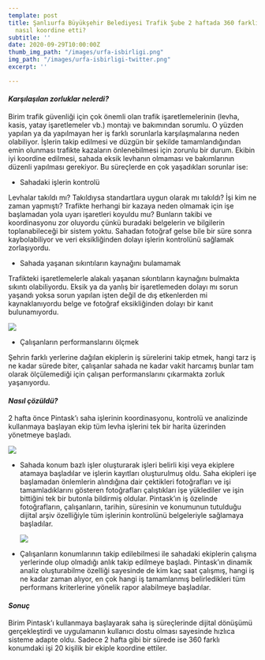 ```yaml
---
template: post
title: Şanlıurfa Büyükşehir Belediyesi Trafik Şube 2 haftada 360 farklı yerdeki işi
  nasıl koordine etti?
subtitle: ''
date: 2020-09-29T10:00:00Z
thumb_img_path: "/images/urfa-isbirligi.png"
img_path: "/images/urfa-isbirligi-twitter.png"
excerpt: ''

---
```

#### **_Karşılaşılan zorluklar nelerdi?_**

Birim trafik güvenliği için çok önemli olan trafik işaretlemelerinin (levha, kasis, yatay işaretlemeler vb.) montajı ve bakımından sorumlu. O yüzden yapılan ya da yapılmayan her iş farklı sorunlarla karşılaşmalarına neden olabiliyor. İşlerin takip edilmesi ve düzgün bir şekilde tamamlandığından emin olunması trafikte kazaların önlenebilmesi için zorunlu bir durum. Ekibin iyi koordine edilmesi, sahada eksik levhanın olmaması ve bakımlarının düzenli yapılması gerekiyor. Bu süreçlerde en çok yaşadıkları sorunlar ise:

* Sahadaki işlerin kontrolü

Levhalar takıldı mı? Takıldıysa standartlara uygun olarak mı takıldı? İşi kim ne zaman yapmıştı? Trafikte herhangi bir kazaya neden olmamak için işe başlamadan yola uyarı işaretleri koyuldu mu? Bunların takibi ve koordinasyonu zor oluyordu çünkü buradaki belgelerin ve bilgilerin toplanabileceği bir sistem yoktu. Sahadan fotoğraf gelse bile bir süre sonra kaybolabiliyor ve veri eksikliğinden dolayı işlerin kontrolünü sağlamak zorlaşıyordu.

* Sahada yaşanan sıkıntıların kaynağını bulamamak

Trafikteki işaretlemelerle alakalı yaşanan sıkıntıların kaynağını bulmakta sıkıntı olabiliyordu. Eksik ya da yanlış bir işaretlemeden dolayı mı sorun yaşandı yoksa sorun yapılan işten değil de dış etkenlerden mi kaynaklanıyordu belge ve fotoğraf eksikliğinden dolayı bir kanıt bulunamıyordu.

![](/images/download-1.jpeg)

* Çalışanların performanslarını ölçmek

Şehrin farklı yerlerine dağılan ekiplerin iş sürelerini takip etmek, hangi tarz iş ne kadar sürede biter, çalışanlar sahada ne kadar vakit harcamış bunlar tam olarak ölçülemediği için çalışan performanslarını çıkarmakta zorluk yaşanıyordu.

#### _Nasıl çözüldü?_

2 hafta önce Pintask’ı saha işlerinin koordinasyonu, kontrolü ve analizinde kullanmaya başlayan ekip tüm levha işlerini tek bir harita üzerinden yönetmeye başladı.

![](/images/screen-shot-2020-09-28-at-23-09-20.png)

* Sahada konum bazlı işler oluşturarak işleri belirli kişi veya ekiplere atamaya başladılar ve işlerin kayıtları oluşturulmuş oldu. Saha ekipleri işe başlamadan önlemlerin alındığına dair çektikleri fotoğrafları ve işi tamamladıklarını gösteren fotoğrafları çalıştıkları işe yüklediler ve işin bittiğini tek bir butonla bildirmiş oldular. Pintask’ın iş özelinde fotoğrafların, çalışanların, tarihin, süresinin ve konumunun tutulduğu dijital arşiv özelliğiyle tüm işlerinin kontrolünü belgeleriyle sağlamaya başladılar.

  ![](/images/download-2-01.jpg)
* Çalışanların konumlarının takip edilebilmesi ile sahadaki ekiplerin çalışma yerlerinde olup olmadığı anlık takip edilmeye başladı. Pintask’ın dinamik analiz oluşturabilme özelliği sayesinde de kim kaç saat çalışmış, hangi iş ne kadar zaman alıyor, en çok hangi iş tamamlanmış belirledikleri tüm performans kriterlerine yönelik rapor alabilmeye başladılar.

#### _Sonuç_

Birim Pintask’ı kullanmaya başlayarak saha iş süreçlerinde dijital dönüşümü gerçekleştirdi ve uygulamanın kullanıcı dostu olması sayesinde hızlıca sisteme adapte oldu. Sadece 2 hafta gibi bir sürede ise 360 farklı konumdaki işi 20 kişilik bir ekiple koordine ettiler.